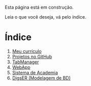 Esta página está em construção.

Leia o que você deseja, vá pelo índice.

# Índice

1. [Meu currículo](./Curriculo/indexCurriculo.md)
2. [Projetos no GitHub](https://github.com/rodrigoce)
3. [TabManager](./TabManager/index.md)
4. [WebApp]()
5. [Sistema de Academia]()
6. [DigsER (Modelagem de BD)]()
